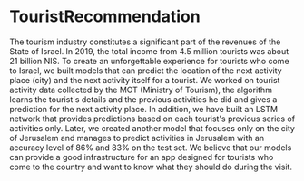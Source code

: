 # TouristRecommendation

The tourism industry constitutes a significant part of the revenues of the State of Israel. In 2019, the total income from 4.5 million tourists was about 21 billion NIS.
To create an unforgettable experience for tourists who come to Israel, we built models that can predict the location of the next activity place (city) and the next activity itself for a tourist.
We worked on tourist activity data collected by the MOT (Ministry of Tourism), the algorithm learns the tourist's details and the previous activities he did and gives a prediction for the next activity place. In addition, we have built an LSTM network that provides predictions based on each tourist's previous series of activities only.
Later, we created another model that focuses only on the city of Jerusalem and manages to predict activities in Jerusalem with an accuracy level of 86% and 83% on the test set.
We believe that our models can provide a good infrastructure for an app designed for tourists who come to the country and want to know what they should do during the visit.
